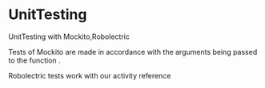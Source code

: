 # UnitTesting
UnitTesting with Mockito,Robolectric

Tests of Mockito are made in accordance with the arguments being passed to the function .

Robolectric tests work with our activity reference
